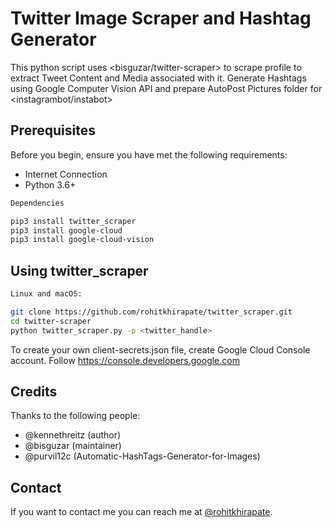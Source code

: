 # Twitter Image Scraper and Hashtag Generator

This python script uses <bisguzar/twitter-scraper> to scrape profile to extract Tweet Content and Media associated with it. Generate Hashtags using Google Computer Vision API and prepare AutoPost Pictures folder for <instagrambot/instabot>


## Prerequisites

Before you begin, ensure you have met the following requirements:

* Internet Connection
* Python 3.6+

```bash
Dependencies

pip3 install twitter_scraper
pip3 install google-cloud
pip3 install google-cloud-vision

```
## Using twitter_scraper

```bash
Linux and macOS:

git clone https://github.com/rohitkhirapate/twitter_scraper.git
cd twitter-scraper
python twitter_scraper.py -p <twitter_handle>
```
To create your own client-secrets.json file, create Google Cloud Console account. Follow https://console.developers.google.com

## Credits

Thanks to the following people:

* @kennethreitz (author)
* @bisguzar (maintainer)
* @purvil12c (Automatic-HashTags-Generator-for-Images)


## Contact
If you want to contact me you can reach me at [@rohitkhirapate](https://twitter.com/rohitkhirapate).
